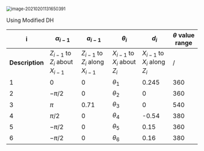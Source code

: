 <img src="/home/rvbust/.config/Typora/typora-user-images/image-20210201131650391.png" alt="image-20210201131650391" style="zoom:80%;" />

Using Modified DH

| i               | $\alpha_{i-1}$                       | $a_{i-1}$                            | $\theta_{i}$                       | $d_{i}$                            | $\theta$ value range |
| --------------- | ------------------------------------ | ------------------------------------ | ---------------------------------- | ---------------------------------- | -------------------- |
| **Description** | $Z_{i-1}$ to $Z_{i}$ about $X_{i-1}$ | $Z_{i-1}$ to $Z_{i}$ along $X_{i-1}$ | $X_{i-1}$ to $X_{i}$ about $Z_{i}$ | $X_{i-1}$ to $X_{i}$ along $Z_{i}$ | /                    |
| 1               | 0                                    | 0                                    | $\theta_1$                         | 0.245                              | 360                  |
| 2               | $-\pi/2$                             | 0                                    | $\theta_2$                         | 0                                  | 360                  |
| 3               | $\pi$                                | 0.71                                 | $\theta_3$                         | 0                                  | 540                  |
| 4               | $\pi/2$                              | 0                                    | $\theta_4$                         | -0.54                              | 380                  |
| 5               | $-\pi/2$                             | 0                                    | $\theta_5$                         | 0.15                               | 360                  |
| 6               | $- \pi/2$                            | 0                                    | $\theta_6$                         | 0.16                               | 380                  |

